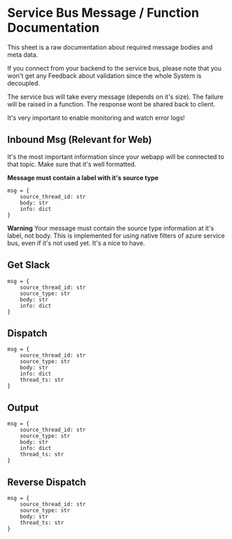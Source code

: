 # Service Bus Message / Function Documentation

This sheet is a raw documentation about required message bodies and
meta data.

If you connect from your backend to the service bus, please note
that you won't get any Feedback about validation since the whole
System is decoupled.

The service bus will take every message (depends on it's size). The
failure will be raised in a function. The response wont be shared
back to client.

It's very important to enable monitoring and watch error logs!


## Inbound Msg (Relevant for Web)

It's the most important information since your webapp will be
connected to that topic. Make sure that it's well formatted.

**Message must contain a label with it's source type**

```
msg = {
    source_thread_id: str
    body: str
    info: dict
}
```

**Warning** Your message must contain the source type information at
it's label, not body. This is implemented for using native filters
of azure service bus, even if it's not used yet. It's a nice to have.


## Get Slack

```
msg = {
    source_thread_id: str
    source_type: str
    body: str
    info: dict
}
```


## Dispatch

```
msg = {
    source_thread_id: str
    source_type: str
    body: str
    info: dict
    thread_ts: str
}
```


## Output

```
msg = {
    source_thread_id: str
    source_type: str
    body: str
    info: dict
    thread_ts: str
}
```


## Reverse Dispatch

```
msg = {
    source_thread_id: str
    source_type: str
    body: str
    thread_ts: str
}
```

